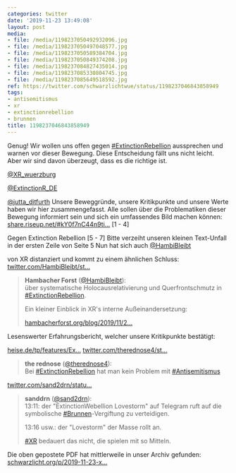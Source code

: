 ```yaml
---
categories: twitter
date: '2019-11-23 13:49:08'
layout: post
media:
- file: /media/1198237050492932096.jpg
- file: /media/1198237050497048577.jpg
- file: /media/1198237050589384704.jpg
- file: /media/1198237050849374208.jpg
- file: /media/1198237084827435014.jpg
- file: /media/1198237085330804745.jpg
- file: /media/1198237085649518592.jpg
ref: https://twitter.com/schwarzlichtwue/status/1198237046843858949
tags:
- antisemitismus
- xr
- extinctionrebellion
- brunnen
title: 1198237046843858949
---
```

Genug! Wir wollen uns offen gegen [#ExtinctionRebellion](/t/extinctionrebellion) aussprechen und warnen vor dieser Bewegung. Diese Entscheidung fällt uns nicht leicht. Aber wir sind davon überzeugt, dass es die richtige ist.



[@XR_wuerzburg](https://twitter.com/XR_wuerzburg)

[@ExtinctionR_DE](https://twitter.com/ExtinctionR_DE)

[@jutta_ditfurth](https://twitter.com/jutta_ditfurth)
Unsere Beweggründe, unsere Kritikpunkte und unsere Werte haben wir hier zusammengefasst. Alle sollen über die Problematiken dieser Bewegung informiert sein und sich ein umfassendes Bild machen können: [share.riseup.net/#kY0f7nC44n9ti…](https://share.riseup.net/#kY0f7nC44n9tip_SEJ5mVg)
[1 - 4]



Gegen Extinction Rebellion 
[5 - 7] 
Bitte verzeiht unseren kleinen Text-Unfall in der ersten Zeile von Seite 5
Nun hat sich auch [@HambiBleibt](https://twitter.com/HambiBleibt)

von XR distanziert und kommt zu einem ähnlichen Schluss: [twitter.com/HambiBleibt/st…](https://twitter.com/HambiBleibt/status/1198579091831709701?s=19)
> <b>Hambacher Forst</b> ([@HambiBleibt](https://twitter.com/HambiBleibt)):  
>über systematische Holocausrelativierung und Querfrontschmutz  in [#ExtinctionRebellion](/t/extinctionrebellion).   
>  
>  
>  
>Ein kleiner Einblick in XR's interne Außeinandersetzung:  
>  
>[hambacherforst.org/blog/2019/11/2…](https://hambacherforst.org/blog/2019/11/24/xr-systematische-holocausrelativierung-und-der-querfrontschmutz/)  


Lesenswerter Erfahrungsbericht, welcher unsere Kritikpunkte bestätigt:

[heise.de/tp/features/Ex…](https://www.heise.de/tp/features/Extinction-Rebellion-Inneneinsichten-einer-oekopopulistischen-Sekte-4701351.html)
[twitter.com/therednose4/st…](https://twitter.com/therednose4/status/1260574822997921794?s=19)
> <b>the rednose</b> ([@therednose4](https://twitter.com/therednose4)):  
>Bei [#ExtinctionRebellion](/t/extinctionrebellion) hat man kein Problem mit [#Antisemitismus](/t/antisemitismus)   


[twitter.com/sand2drn/statu…](https://twitter.com/sand2drn/status/1282942239535243265?s=19)
> <b>sanddrn</b> ([@sand2drn](https://twitter.com/sand2drn)):  
>13:11: der "ExtinctionWebellion Lovestorm" auf Telegram ruft auf die symbolische [#Brunnen](/t/brunnen)-Vergiftung zu verteidigen.  
>  
>13:16 usw.: der "Lovestorm" der Masse rollt an.  
>  
>  
>  
>[#XR](/t/xr) bedauert das nicht, die spielen mit so Mitteln.   


Die oben gepostete PDF hat mittlerweile in unser Archiv gefunden: [schwarzlicht.org/p/2019-11-23-x…](https://schwarzlicht.org/p/2019-11-23-xr.html)